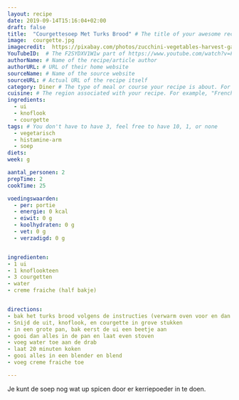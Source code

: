 ```yaml
---
layout: recipe
date: 2019-09-14T15:16:04+02:00
draft: false
title:  "Courgettesoep Met Turks Brood" # The title of your awesome recipe
image:  courgette.jpg
imagecredit:  https://pixabay.com/photos/zucchini-vegetables-harvest-garden-1659094/
YouTubeID:  # The F2SYDXV1W1w part of https://www.youtube.com/watch?v=F2SYDXV1W1w
authorName: # Name of the recipe/article author
authorURL: # URL of their home website
sourceName: # Name of the source website
sourceURL: # Actual URL of the recipe itself
category: Diner # The type of meal or course your recipe is about. For example: "dinner", "entree", or "dessert".
cuisine: # The region associated with your recipe. For example, "French", Mediterranean", or "American".
ingredients:
  - ui
  - knoflook
  - courgette
tags: # You don't have to have 3, feel free to have 10, 1, or none
  - vegetarisch
  - histamine-arm
  - soep
diets:
week: g

aantal_personen: 2
prepTime: 2
cookTime: 25

voedingswaarden:
  - per: portie
  - energie: 0 kcal
  - eiwit: 0 g
  - koolhydraten: 0 g
  - vet: 0 g
  - verzadigd: 0 g


ingredienten:
- 1 ui
- 1 knoflookteen
- 3 courgetten
- water
- creme fraiche (half bakje)


directions:
- bak het turks brood volgens de instructies (verwarm oven voor en dan 6 minuten ofzo)
- Snijd de uit, knoflook, en courgette in grove stukken
- in een grote pan, bak eerst de ui een beetje aan
- gooi dan alles in de pan en laat even stoven
- voeg water toe aan de drab
- laat 20 minuten koken
- gooi alles in een blender en blend
- voeg creme fraiche toe

---
```


Je kunt de soep nog wat up spicen door er kerriepoeder in te doen.
